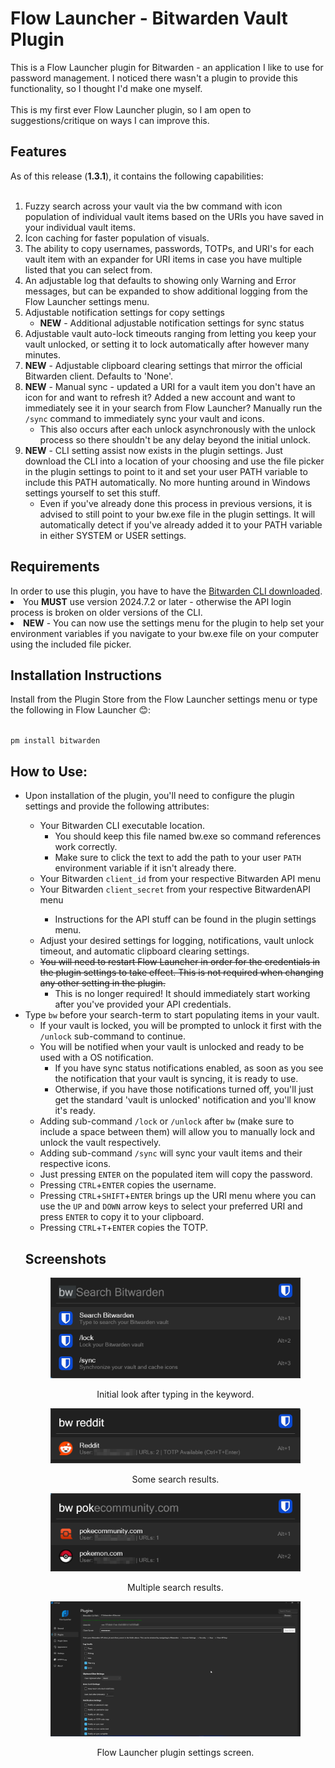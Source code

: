 <h1>Flow Launcher - Bitwarden Vault Plugin</h1>

This is a Flow Launcher plugin for Bitwarden - an application I like to use for password management. I noticed there wasn't a plugin to provide this functionality, so I thought I'd make one myself.<br><br>
This is my first ever Flow Launcher plugin, so I am open to suggestions/critique on ways I can improve this.

<h2>Features</h2>
As of this release (<b>1.3.1</b>), it contains the following capabilities:<br><br>

1) Fuzzy search across your vault via the bw command with icon population of individual vault items based on the URIs you have saved in your individual vault items.
2) Icon caching for faster population of visuals.
3) The ability to copy usernames, passwords, TOTPs, and URI's for each vault item with an expander for URI items in case you have multiple listed that you can select from.
4) An adjustable log that defaults to showing only Warning and Error messages, but can be expanded to show additional logging from the Flow Launcher settings menu.
5) Adjustable notification settings for copy settings
   - **NEW** - Additional adjustable notification settings for sync status</li>
7) Adjustable vault auto-lock timeouts ranging from letting you keep your vault unlocked, or setting it to lock automatically after however many minutes.
8) **NEW** - Adjustable clipboard clearing settings that mirror the official Bitwarden client. Defaults to 'None'.
9) **NEW** - Manual sync - updated a URI for a vault item you don't have an icon for and want to refresh it? Added a new account and want to immediately see it in your search from Flow Launcher? Manually run the <code>/sync</code> command to immediately sync your vault and icons.
    - This also occurs after each unlock asynchronously with the unlock process so there shouldn't be any delay beyond the initial unlock.
9) **NEW** - CLI setting assist now exists in the plugin settings. Just download the CLI into a location of your choosing and use the file picker in the plugin settings to point to it and set your user PATH variable to include this PATH automatically. No more hunting around in Windows settings yourself to set this stuff.
    - Even if you've already done this process in previous versions, it is advised to still point to your bw.exe file in the plugin settings. It will automatically detect if you've already added it to your PATH variable in either SYSTEM or USER settings.

<h2>Requirements</h2>
In order to use this plugin, you have to have the <a href="https://bitwarden.com/help/cli/#download-and-install">Bitwarden CLI downloaded</a>.<br>
<li>You <b>MUST</b> use version 2024.7.2 or later - otherwise the API login process is broken on older versions of the CLI.</li>
<li><b>NEW</b> - You can now use the settings menu for the plugin to help set your environment variables if you navigate to your bw.exe file on your computer using the included file picker.</li>

<h2>Installation Instructions</h2>
Install from the Plugin Store from the Flow Launcher settings menu or type the following in Flow Launcher 😊:<br><br>

<code>pm install bitwarden</code>

<h2>How to Use:</h2>
<ul>
  <li>Upon installation of the plugin, you'll need to configure the plugin settings and provide the following attributes:</li>
  <ul>
    <li>Your Bitwarden CLI executable location. 
    <ul>
      <li>You should keep this file named bw.exe so command references work correctly.</li>
      <li>Make sure to click the text to add the path to your user <code>PATH</code> environment variable if it isn't already there.</li>
    </ul>
    <li>Your Bitwarden <code>client_id</code> from your respective Bitwarden API menu</li>
    <li>Your Bitwarden <code>client_secret</code> from your respective BitwardenAPI menu</li>
    <ul>
      <li>Instructions for the API stuff can be found in the plugin settings menu.</li>
    </ul>
    <li>Adjust your desired settings for logging, notifications, vault unlock timeout, and automatic clipboard clearing settings.
    <li><s>You will need to restart Flow Launcher in order for the credentials in the plugin settings to take effect. This is not required when changing any other setting in the plugin.</s>
    <ul>
      <li>This is no longer required! It should immediately start working after you've provided your API credentials.</li>
    </ul>
  </ul>
  <li>Type <code>bw</code> before your search-term to start populating items in your vault.
  <ul>
    <li>If your vault is locked, you will be prompted to unlock it first with the <code>/unlock</code> sub-command to continue.
    <li>You will be notified when your vault is unlocked and ready to be used with a OS notification.
    <ul>
      <li>If you have sync status notifications enabled, as soon as you see the notification that your vault is syncing, it is ready to use.
      <li>Otherwise, if you have those notifications turned off, you'll just get the standard 'vault is unlocked' notification and you'll know it's ready.
    </ul>
  <li>Adding sub-command <code>/lock</code> or <code>/unlock</code> after <code>bw</code> (make sure to include a space between them) will allow you to manually lock and unlock the vault respectively.
  <li>Adding sub-command <code>/sync</code> will sync your vault items and their respective icons. 
  <li>Just pressing <code>ENTER</code> on the populated item will copy the password.</li>
  <li>Pressing <code>CTRL</code>+<code>ENTER</code> copies the username.</li>
  <li>Pressing <code>CTRL</code>+<code>SHIFT</code>+<code>ENTER</code> brings up the URI menu where you can use the <code>UP</code> and <code>DOWN</code> arrow keys to select your preferred URI and press <code>ENTER</code> to copy it to your clipboard.</li>
  <li>Pressing <code>CTRL</code>+<code>T</code>+<code>ENTER</code> copies the TOTP.
</ul>

<h2>Screenshots</h2>
<div align="center">
    <img src="/screenshots/Flow.Launcher_YiU6ftN0Sc.png" width="400px"</img> 
    <p>Initial look after typing in the keyword.</p>
</div>
<div align="center">
    <img src="/screenshots/Flow.Launcher_I4Vy1Xpcrz.png" width="400px"</img> 
    <p>Some search results.</p>
</div>
<div align="center">
    <img src="/screenshots/Flow.Launcher_VhOPuemKFn.png" width="400px"</img> 
    <p>Multiple search results.</p>
</div>
<div align="center">
    <img src="/screenshots/Flow.Launcher_RtNvIxkhtk.png" width="400px"</img> 
    <p>Flow Launcher plugin settings screen.</p>
</div>
